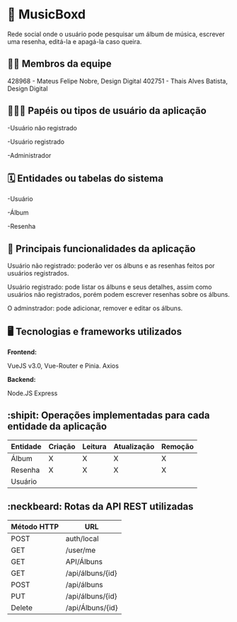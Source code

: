 # :checkered_flag: MusicBoxd

Rede social onde o usuário pode pesquisar um álbum de música, escrever uma resenha, editá-la e apagá-la caso queira.

## :technologist: Membros da equipe

428968 - Mateus Felipe Nobre, Design Digital
402751 - Thais Alves Batista, Design Digital

## :people_holding_hands: Papéis ou tipos de usuário da aplicação

-Usuário não registrado

-Usuário registrado

-Administrador



## :spiral_calendar: Entidades ou tabelas do sistema

-Usuário

-Álbum

-Resenha

## :triangular_flag_on_post:	 Principais funcionalidades da aplicação

Usuário não registrado: poderão ver os álbuns e as resenhas feitos por usuários registrados.

Usuário registrado: pode listar os álbuns e seus detalhes, assim como usuários não registrados, porém podem escrever resenhas sobre os álbuns.

O adminstrador: pode adicionar, remover e editar os álbuns.


## :desktop_computer: Tecnologias e frameworks utilizados

**Frontend:**

VueJS v3.0, Vue-Router e Pinia.
Axios

**Backend:**

Node.JS
Express


## :shipit: Operações implementadas para cada entidade da aplicação


| Entidade| Criação | Leitura | Atualização | Remoção |
| --- | --- | --- | --- | --- |
| Álbum | X |  X  | X | X |
| Resenha | X |  X  |  X | X |
| Usuário |  |    |  |  |



## :neckbeard: Rotas da API REST utilizadas

| Método HTTP | URL |
| --- | --- |
| POST | auth/local|
| GET | /user/me|
| GET | API/Álbuns|
| GET | /api/álbuns/{id}|
| POST | /api/álbuns |
| PUT | /api/álbuns/{id} |
| Delete | /api/Álbuns/{id} |
